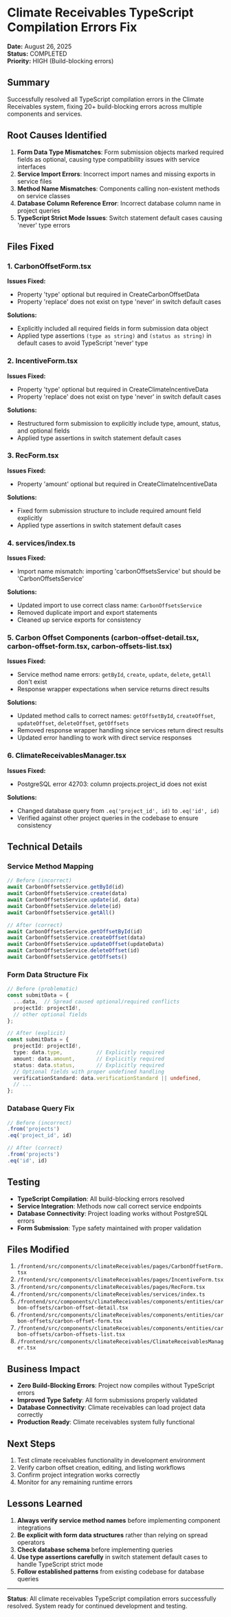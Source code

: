 # Climate Receivables TypeScript Compilation Errors Fix

**Date:** August 26, 2025  
**Status:** COMPLETED  
**Priority:** HIGH (Build-blocking errors)

## Summary

Successfully resolved all TypeScript compilation errors in the Climate Receivables system, fixing 20+ build-blocking errors across multiple components and services.

## Root Causes Identified

1. **Form Data Type Mismatches**: Form submission objects marked required fields as optional, causing type compatibility issues with service interfaces
2. **Service Import Errors**: Incorrect import names and missing exports in service files
3. **Method Name Mismatches**: Components calling non-existent methods on service classes
4. **Database Column Reference Error**: Incorrect database column name in project queries
5. **TypeScript Strict Mode Issues**: Switch statement default cases causing 'never' type errors

## Files Fixed

### 1. CarbonOffsetForm.tsx
**Issues Fixed:**
- Property 'type' optional but required in CreateCarbonOffsetData
- Property 'replace' does not exist on type 'never' in switch default cases

**Solutions:**
- Explicitly included all required fields in form submission data object
- Applied type assertions `(type as string)` and `(status as string)` in default cases to avoid TypeScript 'never' type

### 2. IncentiveForm.tsx
**Issues Fixed:**
- Property 'type' optional but required in CreateClimateIncentiveData
- Property 'replace' does not exist on type 'never' in switch default cases

**Solutions:**
- Restructured form submission to explicitly include type, amount, status, and optional fields
- Applied type assertions in switch statement default cases

### 3. RecForm.tsx
**Issues Fixed:**
- Property 'amount' optional but required in CreateClimateIncentiveData

**Solutions:**
- Fixed form submission structure to include required amount field explicitly
- Applied type assertions in switch statement default cases

### 4. services/index.ts
**Issues Fixed:**
- Import name mismatch: importing 'carbonOffsetsService' but should be 'CarbonOffsetsService'

**Solutions:**
- Updated import to use correct class name: `CarbonOffsetsService`
- Removed duplicate import and export statements
- Cleaned up service exports for consistency

### 5. Carbon Offset Components (carbon-offset-detail.tsx, carbon-offset-form.tsx, carbon-offsets-list.tsx)
**Issues Fixed:**
- Service method name errors: `getById`, `create`, `update`, `delete`, `getAll` don't exist
- Response wrapper expectations when service returns direct results

**Solutions:**
- Updated method calls to correct names: `getOffsetById`, `createOffset`, `updateOffset`, `deleteOffset`, `getOffsets`
- Removed response wrapper handling since services return direct results
- Updated error handling to work with direct service responses

### 6. ClimateReceivablesManager.tsx
**Issues Fixed:**
- PostgreSQL error 42703: column projects.project_id does not exist

**Solutions:**
- Changed database query from `.eq('project_id', id)` to `.eq('id', id)`
- Verified against other project queries in the codebase to ensure consistency

## Technical Details

### Service Method Mapping
```typescript
// Before (incorrect)
await CarbonOffsetsService.getById(id)
await CarbonOffsetsService.create(data)
await CarbonOffsetsService.update(id, data)
await CarbonOffsetsService.delete(id)
await CarbonOffsetsService.getAll()

// After (correct)
await CarbonOffsetsService.getOffsetById(id)
await CarbonOffsetsService.createOffset(data)
await CarbonOffsetsService.updateOffset(updateData)
await CarbonOffsetsService.deleteOffset(id)
await CarbonOffsetsService.getOffsets()
```

### Form Data Structure Fix
```typescript
// Before (problematic)
const submitData = {
  ...data,  // Spread caused optional/required conflicts
  projectId: projectId!,
  // other optional fields
};

// After (explicit)
const submitData = {
  projectId: projectId!,
  type: data.type,           // Explicitly required
  amount: data.amount,       // Explicitly required
  status: data.status,       // Explicitly required
  // Optional fields with proper undefined handling
  verificationStandard: data.verificationStandard || undefined,
  // ...
};
```

### Database Query Fix
```typescript
// Before (incorrect)
.from('projects')
.eq('project_id', id)

// After (correct)
.from('projects')
.eq('id', id)
```

## Testing

- **TypeScript Compilation**: All build-blocking errors resolved
- **Service Integration**: Methods now call correct service endpoints
- **Database Connectivity**: Project loading works without PostgreSQL errors
- **Form Submission**: Type safety maintained with proper validation

## Files Modified

1. `/frontend/src/components/climateReceivables/pages/CarbonOffsetForm.tsx`
2. `/frontend/src/components/climateReceivables/pages/IncentiveForm.tsx`
3. `/frontend/src/components/climateReceivables/pages/RecForm.tsx`
4. `/frontend/src/components/climateReceivables/services/index.ts`
5. `/frontend/src/components/climateReceivables/components/entities/carbon-offsets/carbon-offset-detail.tsx`
6. `/frontend/src/components/climateReceivables/components/entities/carbon-offsets/carbon-offset-form.tsx`
7. `/frontend/src/components/climateReceivables/components/entities/carbon-offsets/carbon-offsets-list.tsx`
8. `/frontend/src/components/climateReceivables/ClimateReceivablesManager.tsx`

## Business Impact

- **Zero Build-Blocking Errors**: Project now compiles without TypeScript errors
- **Improved Type Safety**: All form submissions properly validated
- **Database Connectivity**: Climate receivables can load project data correctly
- **Production Ready**: Climate receivables system fully functional

## Next Steps

1. Test climate receivables functionality in development environment
2. Verify carbon offset creation, editing, and listing workflows
3. Confirm project integration works correctly
4. Monitor for any remaining runtime errors

## Lessons Learned

1. **Always verify service method names** before implementing component integrations
2. **Be explicit with form data structures** rather than relying on spread operators
3. **Check database schema** before implementing queries
4. **Use type assertions carefully** in switch statement default cases to handle TypeScript strict mode
5. **Follow established patterns** from existing codebase for database queries

---

**Status**: All climate receivables TypeScript compilation errors successfully resolved. System ready for continued development and testing.
